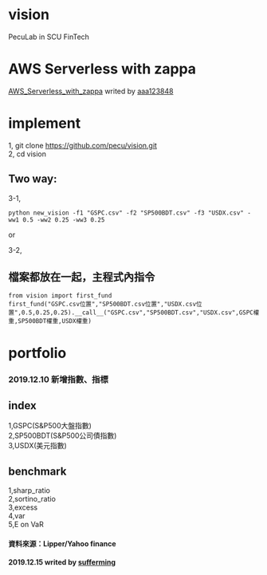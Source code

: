 # vision
PecuLab in SCU FinTech


# AWS Serverless with zappa
[AWS_Serverless_with_zappa](https://github.com/aaa123848/AWS_Serverless_with_zappa?fbclid=IwAR3yns-z-jfLTpxUXZoT8iGZ17XsVHY9_9YnGggCr3cD3u1fZL8FBQt-Aeo "Title") 
writed by [aaa123848](https://github.com/aaa123848 "Title") 

# implement
1, git clone https://github.com/pecu/vision.git </br>
2, cd vision

## Two way:

3-1, 

	python new_vision -f1 "GSPC.csv" -f2 "SP500BDT.csv" -f3 "USDX.csv" -ww1 0.5 -ww2 0.25 -ww3 0.25

or 

3-2, 

## 檔案都放在一起，主程式內指令

	from vision import first_fund
	first_fund("GSPC.csv位置","SP500BDT.csv位置","USDX.csv位置",0.5,0.25,0.25).__call__("GSPC.csv","SP500BDT.csv","USDX.csv",GSPC權重,SP500BDT權重,USDX權重)

# portfolio
### 2019.12.10 新增指數、指標
## index
1,GSPC(S&P500大盤指數)</br>
2,SP500BDT(S&P500公司債指數)</br>
3,USDX(美元指數)</br>
## benchmark
1,sharp_ratio</br>
2,sortino_ratio</br>
3,excess</br>
4,var</br>
5,E on VaR</br>
#### 資料來源：Lipper/Yahoo finance

#### 2019.12.15 writed by [sufferming](https://github.com/sufferming "Title") 
